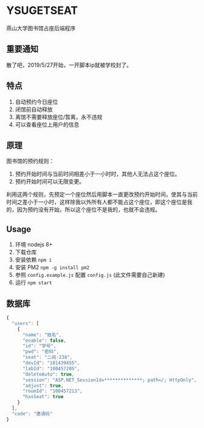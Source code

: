 # YSUGETSEAT

燕山大学图书馆占座后端程序

## 重要通知
散了吧，2019/5/27开始，一开脚本ip就被学校封了。

## 特点

1.  自动预约今日座位
2.  闭馆前自动释放
3.  离馆不需要释放座位/暂离，永不违规
4.  可以查看座位上用户的信息

## 原理

图书馆的预约规则：

1.  预约开始时间与当前时间相差小于一小时时，其他人无法占这个座位。
2.  预约开始时间可以无限变更。

利用这两个规则，先预定一个座位然后用脚本一直更改预约开始时间，使其与当前时间之差小于一小时，这样除我以外所有人都不能占这个座位，即这个座位是我的，因为预约没有开始，所以这个座位不是我的，也就不会违规。

## Usage

1.  环境 nodejs 8+
2.  下载仓库
3.  安装依赖 `npm i`
4.  安装 PM2 `npm -g install pm2`
5.  参照 `config.example.js` 配置 `config.js` (此文件需要自己新建)
6.  运行 `npm start`

## 数据库

```javascript
{
  "users": [
    {
      "name": "姓名",
      "enable": false,
      "id": "学号",
      "pwd": "密码",
      "seat": "二阅-238",
      "devId": "101439455",
      "labId": "100457205",
      "deleteAuto": true,
      "session": "ASP.NET_SessionId=**************; path=/; HttpOnly",
      "adjust": true,
      "roomId": "100457213",
      "hasSeat": true
    }
  ],
  "code": "邀请码"
}
```

